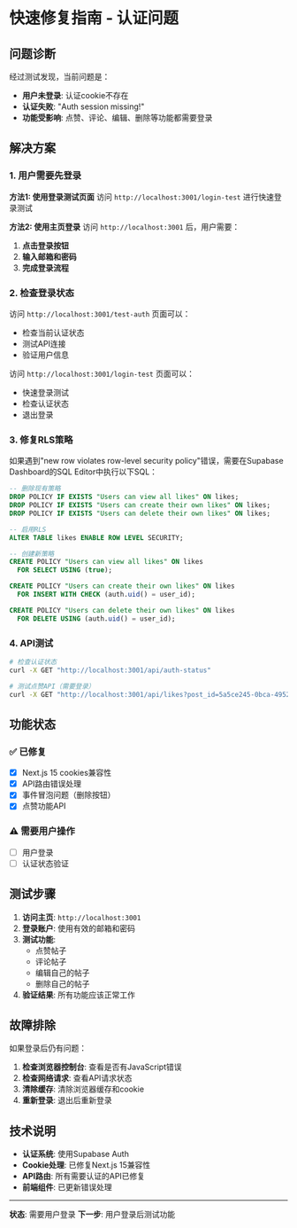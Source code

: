 # 快速修复指南 - 认证问题

## 问题诊断

经过测试发现，当前问题是：
- **用户未登录**: 认证cookie不存在
- **认证失败**: "Auth session missing!"
- **功能受影响**: 点赞、评论、编辑、删除等功能都需要登录

## 解决方案

### 1. 用户需要先登录

**方法1: 使用登录测试页面**
访问 `http://localhost:3001/login-test` 进行快速登录测试

**方法2: 使用主页登录**
访问 `http://localhost:3001` 后，用户需要：
1. **点击登录按钮**
2. **输入邮箱和密码**
3. **完成登录流程**

### 2. 检查登录状态

访问 `http://localhost:3001/test-auth` 页面可以：
- 检查当前认证状态
- 测试API连接
- 验证用户信息

访问 `http://localhost:3001/login-test` 页面可以：
- 快速登录测试
- 检查认证状态
- 退出登录

### 3. 修复RLS策略

如果遇到"new row violates row-level security policy"错误，需要在Supabase Dashboard的SQL Editor中执行以下SQL：

```sql
-- 删除现有策略
DROP POLICY IF EXISTS "Users can view all likes" ON likes;
DROP POLICY IF EXISTS "Users can create their own likes" ON likes;
DROP POLICY IF EXISTS "Users can delete their own likes" ON likes;

-- 启用RLS
ALTER TABLE likes ENABLE ROW LEVEL SECURITY;

-- 创建新策略
CREATE POLICY "Users can view all likes" ON likes
  FOR SELECT USING (true);

CREATE POLICY "Users can create their own likes" ON likes
  FOR INSERT WITH CHECK (auth.uid() = user_id);

CREATE POLICY "Users can delete their own likes" ON likes
  FOR DELETE USING (auth.uid() = user_id);
```

### 4. API测试

```bash
# 检查认证状态
curl -X GET "http://localhost:3001/api/auth-status"

# 测试点赞API（需要登录）
curl -X GET "http://localhost:3001/api/likes?post_id=5a5ce245-0bca-4952-9e44-391c939752cd"
```

## 功能状态

### ✅ 已修复
- [x] Next.js 15 cookies兼容性
- [x] API路由错误处理
- [x] 事件冒泡问题（删除按钮）
- [x] 点赞功能API

### ⚠️ 需要用户操作
- [ ] 用户登录
- [ ] 认证状态验证

## 测试步骤

1. **访问主页**: `http://localhost:3001`
2. **登录账户**: 使用有效的邮箱和密码
3. **测试功能**:
   - 点赞帖子
   - 评论帖子
   - 编辑自己的帖子
   - 删除自己的帖子
4. **验证结果**: 所有功能应该正常工作

## 故障排除

如果登录后仍有问题：

1. **检查浏览器控制台**: 查看是否有JavaScript错误
2. **检查网络请求**: 查看API请求状态
3. **清除缓存**: 清除浏览器缓存和cookie
4. **重新登录**: 退出后重新登录

## 技术说明

- **认证系统**: 使用Supabase Auth
- **Cookie处理**: 已修复Next.js 15兼容性
- **API路由**: 所有需要认证的API已修复
- **前端组件**: 已更新错误处理

---

**状态**: 需要用户登录
**下一步**: 用户登录后测试功能 